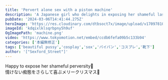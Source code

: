 ```yaml
---
title: 'Pervert alone sex with a piston machine'
description: 'A Japanese girl who delights in exposing her shameful lasciviousness🎄'
pubDate: '2024-03-06T14:41:44.275Z'
heroImage: 'https://res.cloudinary.com/dtbsoct7x/image/upload/v1709781022/jjy1uo0mhz9jyjfdj2sc.png'
imageId: 'kdqixlklsqrbpny5h9uf'
OgImagePath: 'machine.png'
video: 'https://www.tokyomotion.net/embed/ccdb6fefa09b5c133b94'
categories: ['本編無修正']
tags: ['beautiful pussy','cosplay','sox','パイパン','コスプレ','靴下']
author: '["Sexford_Street"]'
---
```


Happy to expose her shameful perversity🎄<br>
情けない痴態をさらして喜ぶメリークリスマス🎄<br>




